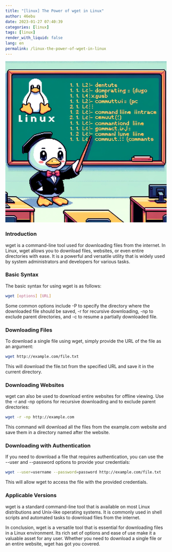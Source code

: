 ```yaml
---
title: "[linux] The Power of wget in Linux"
author: 46ebu
date: 2023-01-27 07:40:39 
categories: [linux]
tags: [linux]
render_with_liquid: false
lang: en
permalink: /linux-the-power-of-wget-in-linux
---
```


![Intro](/assets/img/post/linux.png)
### Introduction
wget is a command-line tool used for downloading files from the internet. In Linux, wget allows you to download files, websites, or even entire directories with ease. It is a powerful and versatile utility that is widely used by system administrators and developers for various tasks.

### Basic Syntax
The basic syntax for using wget is as follows:
```bash
wget [options] [URL]
```
Some common options include -P to specify the directory where the downloaded file should be saved, -r for recursive downloading, -np to exclude parent directories, and -c to resume a partially downloaded file.

### Downloading Files
To download a single file using wget, simply provide the URL of the file as an argument:
```bash
wget http://example.com/file.txt
```
This will download the file.txt from the specified URL and save it in the current directory.

### Downloading Websites
wget can also be used to download entire websites for offline viewing. Use the -r and -np options for recursive downloading and to exclude parent directories:
```bash
wget -r -np http://example.com
```
This command will download all the files from the example.com website and save them in a directory named after the website.

### Downloading with Authentication
If you need to download a file that requires authentication, you can use the --user and --password options to provide your credentials:
```bash
wget --user=username --password=password http://example.com/file.txt
```
This will allow wget to access the file with the provided credentials.

### Applicable Versions
wget is a standard command-line tool that is available on most Linux distributions and Unix-like operating systems. It is commonly used in shell scripts and automated tasks to download files from the internet.

In conclusion, wget is a versatile tool that is essential for downloading files in a Linux environment. Its rich set of options and ease of use make it a valuable asset for any user. Whether you need to download a single file or an entire website, wget has got you covered.